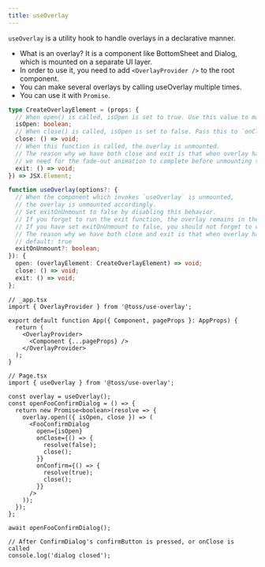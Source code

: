 ```yaml
---
title: useOverlay
---
```


`useOverlay` is a utility hook to handle overlays in a declarative manner.

- What is an overlay? It is a component like BottomSheet and Dialog, which is mounted on a separate UI layer.
- In order to use it, you need to add `<OverlayProvider />` to the root component.
- You can make several overlays by calling useOverlay multiple times.
- You can use it with `Promise`.

```ts
type CreateOverlayElement = (props: {
  // When open() is called, isOpen is set to true. Use this value to manage whether overlay is open.
  isOpen: boolean;
  // When close() is called, isOpen is set to false. Pass this to `onClose` callback of the overlay component.
  close: () => void;
  // When this function is called, the overlay is unmounted.
  // The reason why we have both close and exit is that when overlay has some kind of fade-out animations,
  // we need for the fade-out animation to complete before unmounting the component.
  exit: () => void;
}) => JSX.Element;

function useOverlay(options?: {
  // When the component which invokes `useOverlay` is unmounted,
  // the overlay is unmounted accordingly.
  // Set exitOnUnmount to false by disabling this behavior.
  // If you forget to run the exit function, the overlay remains in the web service indefinitely.
  // If you have set exitOnUnmount to false, you should not forget to call the exit function.
  // The reason why we have both close and exit is that when overlay has some kind of fade-out animations,
  // default: true
  exitOnUnmount?: boolean;
}): {
  open: (overlayElement: CreateOverlayElement) => void;
  close: () => void;
  exit: () => void;
};
```

```tsx
// _app.tsx
import { OverlayProvider } from '@toss/use-overlay';

export default function App({ Component, pageProps }: AppProps) {
  return (
    <OverlayProvider>
      <Component {...pageProps} />
    </OverlayProvider>
  );
}

// Page.tsx
import { useOverlay } from '@toss/use-overlay';

const overlay = useOverlay();
const openFooConfirmDialog = () => {
  return new Promise<boolean>(resolve => {
    overlay.open(({ isOpen, close }) => (
      <FooConfirmDialog
        open={isOpen}
        onClose={() => {
          resolve(false);
          close();
        }}
        onConfirm={() => {
          resolve(true);
          close();
        }}
      />
    ));
  });
};

await openFooConfirmDialog();

// After ConfirmDialog's confirmButton is pressed, or onClose is called
console.log('dialog closed');
```
